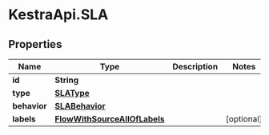 # KestraApi.SLA

## Properties

Name | Type | Description | Notes
------------ | ------------- | ------------- | -------------
**id** | **String** |  | 
**type** | [**SLAType**](SLAType.md) |  | 
**behavior** | [**SLABehavior**](SLABehavior.md) |  | 
**labels** | [**FlowWithSourceAllOfLabels**](FlowWithSourceAllOfLabels.md) |  | [optional] 


